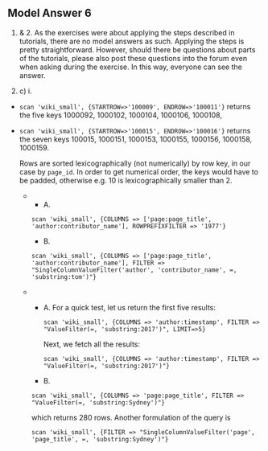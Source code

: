 
## Model Answer 6

1. & 2. As the exercises were about applying the steps described in tutorials, there are no model answers as such. Applying the steps is pretty straightforward. However, should there be questions about parts of the tutorials, please also post these questions into the forum even when asking during the exercise. In this way, everyone can see the answer.


3.  c) i.
- `scan 'wiki_small', {STARTROW=>'100009', ENDROW=>'100011'}` returns the five keys 1000092, 1000102, 1000104, 1000106, 1000108,

- `scan 'wiki_small', {STARTROW=>'100015', ENDROW=>'100016'}` returns the seven keys 100015, 1000151, 1000153, 1000155, 1000156, 1000158, 1000159.

  Rows are sorted lexicographically (not numerically) by row key, in our case by `page_id`. In order to get numerical order, the keys would have to be padded, otherwise e.g. 10 is lexicographically smaller than 2.

  - 
    - A. 
    ```
    scan 'wiki_small', {COLUMNS => ['page:page_title', 'author:contributor_name'], ROWPREFIXFILTER => '1977'}
    ```

    - B. 
    ```
    scan 'wiki_small', {COLUMNS => ['page:page_title', 'author:contributor_name'], FILTER => "SingleColumnValueFilter('author', 'contributor_name', =, 'substring:tom')"}
    ```
  
  - 
    - A. For a quick test, let us return the first five results:
      ```
      scan 'wiki_small', {COLUMNS => 'author:timestamp', FILTER => "ValueFilter(=, 'substring:2017')", LIMIT=>5}
      ```
      
      Next, we fetch all the results:
      ```
      scan 'wiki_small', {COLUMNS => 'author:timestamp', FILTER => "ValueFilter(=, 'substring:2017')"}
      ```
      
    - B. 
    ```
    scan 'wiki_small', {COLUMNS => 'page:page_title', FILTER => "ValueFilter(=, 'substring:Sydney')"}
    ```
      
      which returns 280 rows. Another formulation of the query is
      ```
      scan 'wiki_small', {FILTER => "SingleColumnValueFilter('page', 'page_title', =, 'substring:Sydney')"}
      ```
